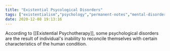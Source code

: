 ```yaml
---
title: "Existential Psycological Disorders"
tags: ["existentialism","psychology","permanent-notes","mental-disorder"]
date: 2020-12-08 19:13:16
---
```


According to [[Existential Psychotherapy]], some psychological disorders are the result of individual's inability to reconcile themselves with certain characteristics of the human condition.
